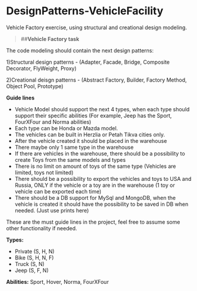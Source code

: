 # DesignPatterns-VehicleFacility
Vehicle Factory exercise, using structural and creational design modeling.




>##**Vehicle Factory task**

The code modeling should contain the next design patterns:

1)Structural design patterns - (Adapter, Facade, Bridge, Composite Decorator, FlyWeight, Proxy)

2)Creational deisgn patterns - (Abstract Factory, Builder, Factory Method, Object Pool, Prototype)
 
**Guide lines**
- Vehicle Model should support the next 4 types, when each type should support their specific abilities
 (For example, Jeep has the Sport, FourXFour and Norma abilities)
- Each type can be Honda or Mazda model.
- The vehicles can be built in Herzlia or Petah Tikva cities only.
- After the vehicle created it should be placed in the warehouse
- There maybe only 1 same type in the warehouse
- If there are vehicles in the warehouse, there should be a possibility to create Toys from the same models and types
- There is no limit on amount of toys of the same type (Vehicles are limited, toys not limited)
- There should be a possibility to export the vehicles and toys to USA and Russia, ONLY if the vehicle or a toy are in the warehouse
 (1 toy or vehicle can be exported each time)
- There should be a DB support for MySql and MongoDB, 
  when the vehicle is created it should have the possibility to be saved in DB when needed. (Just use prints here)

These are the must guide lines in the project, feel free to assume some other functionality if needed.

**Types:**
- Private (S, H, N)
- Bike (S, H, N, F)
- Truck (S, N)
- Jeep (S, F, N)

**Abilities:**
Sport, Hover, Norma, FourXFour





